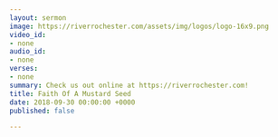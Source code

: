 ```yaml
---
layout: sermon
image: https://riverrochester.com/assets/img/logos/logo-16x9.png
video_id:
- none
audio_id:
- none
verses:
- none
summary: Check us out online at https://riverrochester.com!
title: Faith Of A Mustard Seed
date: 2018-09-30 00:00:00 +0000
published: false

---
```

